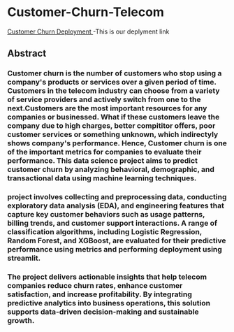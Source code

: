 # Customer-Churn-Telecom

[Customer Churn Deployment ](https://customer-churn-telecom-app.streamlit.app/) -This is our deplyment link

## Abstract
### Customer churn is the number of customers who stop using a company's products or services over a given period of time. Customers in the telecom industry can choose from a variety of service providers and actively switch from one to the next.Customers are the most important resources for any companies or businessed. What if these customers leave the company due to high charges, better compititor offers, poor customer services or something unknown, which indirectyly shows company's performance. Hence, Customer churn is one of the important metrics for companies to evaluate their performance.  This data science project aims to predict customer churn by analyzing behavioral, demographic, and transactional data using machine learning techniques.

### project involves collecting and preprocessing data, conducting exploratory data analysis (EDA), and engineering features that capture key customer behaviors such as usage patterns, billing trends, and customer support interactions. A range of classification algorithms, including Logistic Regression, Random Forest, and XGBoost, are evaluated for their predictive performance using metrics and performing deployment using streamlit.

### The project delivers actionable insights that help telecom companies reduce churn rates, enhance customer satisfaction, and increase profitability. By integrating predictive analytics into business operations, this solution supports data-driven decision-making and sustainable growth.
